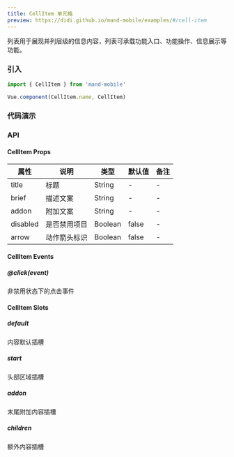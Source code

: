 ```yaml
---
title: CellItem 单元格
preview: https://didi.github.io/mand-mobile/examples/#/cell-item
---
```


列表用于展现并列层级的信息内容，列表可承载功能入口、功能操作、信息展示等功能。

### 引入

```javascript
import { CellItem } from 'mand-mobile'

Vue.component(CellItem.name, CellItem)
```

### 代码演示
<!-- DEMO -->

### API

#### CellItem Props
|属性 | 说明 | 类型 | 默认值|备注|
|----|-----|------|------|------|
|title|标题|String|-|-|
|brief|描述文案|String|-|-|
|addon|附加文案|String|-|-|
|disabled|是否禁用项目|Boolean|false|-|
|arrow|动作箭头标识|Boolean|false|-|

#### CellItem Events
##### @click(event)
非禁用状态下的点击事件

#### CellItem Slots

##### default
内容默认插槽

##### start
头部区域插槽

##### addon
末尾附加内容插槽

##### children
额外内容插槽
